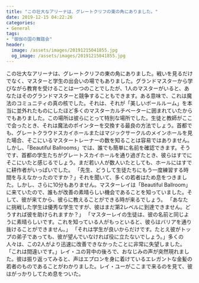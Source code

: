 ```yaml
---
title: "この壮大なアリーナは、グレートクリフの東の角にありました。"
date: 2019-12-15 04:22:26
categories:
- General
tags:
- "御伽の国の舞踏会"
header:
  image: /assets/images/20191215041855.jpg
  og_image: /assets/images/20191215041855.jpg
---
```


この壮大なアリーナは、グレートクリフの東の角にありました。戦いを見るだけでなく、マスターと学生の出会いの場でもありました。グランドマスターから学びながら教育を受けることは一つのことでしたが、1人のマスターがいると、あなたはそのグランドマスターと競争することもできます。ある意味で、これは魔法のコミュニティの真の核でした。それは、それが「美しいボールルーム」を本当に並外れたものにしたほど多くのマスターカルチベーターに囲まれていたからでもありました。この場所は彼らにとって特別な場所でした。生徒と教師がここで会ったとき、それは魔法のポインターを交換する最良の方法でしょう。首都でも、グレートクラウドスカイホールまたはマジックサークルのメインホールを見た場合、そこにいるマスタートレーナーの数を知ることは容易ではありません。しかし、「Beautiful Ballrooms」では、誰でも簡単に名前を確認できます。そうです、首都の学生たちがグレートスカイホールを通り過ぎたとき、彼らはすでにそこにいたと感じるでしょう。まだ若い人が数人いたとしても、ホールにはすでに耕作者がいっぱいでした。 「先生、どうして生徒たちにもう一度練習する時間を与えなかったのですか？」それを聞いて、多くの若者はため息をつきました。しかし、さらに10分もありません。マスターレイは「Beautiful Ballroom」に来ていたので、誰もが改善の素晴らしい機会であることを知っていました。そして、彼が来てから、彼らに教えることができる時が来るでしょう。 「あなたに挑戦した学生は優秀な学生ですが、彼はまだ第2レベルに到達できません。どうすれば彼を助けられますか？」 「マスターレイの生徒は、彼の名前と同じように素晴らしいです。これを知っている人がもっといると、彼らはバリアを通り抜けることができません。」 「それは学生が良いからだけです。たとえ彼がトップの弟子であっても、彼が望んでいなければ役に立たないでしょう。」多くの人々は、この2人がより迅速に改善できなかったことに非常に失望しました。 「これは間違いです。」レイ・ユの背中の後ろで、おなじみの声が突然現れました。彼は振り返ってみると、声はエプロンを身に着けているエレガントな金髪の若者のものであることがわかりました。レイ・ユーがここまで来るのを見て、彼はがっかりしてため息をついた。
